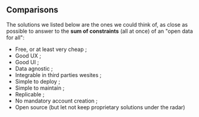 ## Comparisons

The solutions we listed below are the ones we could think of, as close as possible to answer to the **sum of constraints** (all at once) of an "open data for all":

- Free, or at least very cheap ;
- Good UX ;
- Good UI ;
- Data agnostic ;
- Integrable in third parties wesites ;
- Simple to deploy ;
- Simple to maintain ;
- Replicable ;
- No mandatory account creation ;
- Open source (but let not keep proprietary solutions under the radar)
